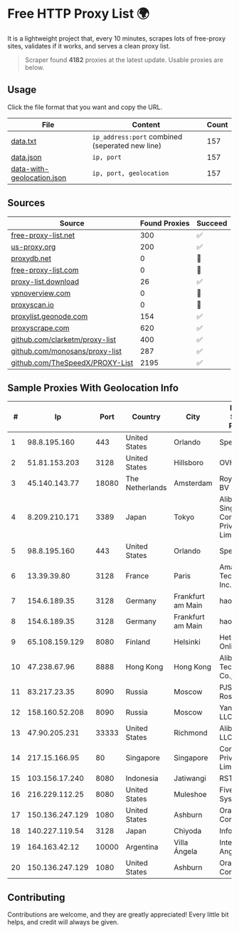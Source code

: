 
# Free HTTP Proxy List 🌍

It is a lightweight project that, every 10 minutes, scrapes lots of free-proxy sites, validates if it works, and serves a clean proxy list.


> Scraper found **4182** proxies at the latest update. Usable proxies are below.

## Usage

Click the file format that you want and copy the URL.


|File|Content|Count|
|----|-------|-----|
|[data.txt](https://raw.githubusercontent.com/themiralay/Proxy-List-World/master/data.txt)|`ip_address:port` combined (seperated new line)|157|
|[data.json](https://raw.githubusercontent.com/themiralay/Proxy-List-World/master/data.json)|`ip, port`|157|
|[data-with-geolocation.json](https://raw.githubusercontent.com/themiralay/Proxy-List-World/master/data-with-geolocation.json)|`ip, port, geolocation`|157|

## Sources

|Source|Found Proxies|Succeed|
|------|-------------|-------|
|[free-proxy-list.net](https://free-proxy-list.net)|300|✅|
|[us-proxy.org](https://www.us-proxy.org)|200|✅|
|[proxydb.net](http://proxydb.net)|0|🚫|
|[free-proxy-list.com](https://free-proxy-list.com/?page=&port=&type%5B%5D=http&type%5B%5D=https&up_time=0&search=Search)|0|🚫|
|[proxy-list.download](https://www.proxy-list.download/HTTP)|26|✅|
|[vpnoverview.com](https://vpnoverview.com/privacy/anonymous-browsing/free-proxy-servers)|0|🚫|
|[proxyscan.io](https://www.proxyscan.io)|0|🚫|
|[proxylist.geonode.com](https://proxylist.geonode.com/api/proxy-list?limit=300&page=1&sort_by=lastChecked&sort_type=desc&protocols=http,https)|154|✅|
|[proxyscrape.com](https://api.proxyscrape.com/v2/?request=displayproxies&protocol=http&timeout=10000&country=all&ssl=all&anonymity=all)|620|✅|
|[github.com/clarketm/proxy-list](https://raw.githubusercontent.com/clarketm/proxy-list/master/proxy-list-raw.txt)|400|✅|
|[github.com/monosans/proxy-list](https://raw.githubusercontent.com/monosans/proxy-list/main/proxies/http.txt)|287|✅|
|[github.com/TheSpeedX/PROXY-List](https://raw.githubusercontent.com/TheSpeedX/PROXY-List/master/http.txt)|2195|✅|


## Sample Proxies With Geolocation Info

|#|Ip|Port|Country|City|Internet Service Provider|
|-|--|----|-------|----|-------------------------|
|1|98.8.195.160|443|United States|Orlando|Spectrum|
|2|51.81.153.203|3128|United States|Hillsboro|OVH SAS|
|3|45.140.143.77|18080|The Netherlands|Amsterdam|RoyaleHosting BV|
|4|8.209.210.171|3389|Japan|Tokyo|Alibaba.com Singapore E-Commerce Private Limited|
|5|98.8.195.160|443|United States|Orlando|Spectrum|
|6|13.39.39.80|3128|France|Paris|Amazon Technologies Inc.|
|7|154.6.189.35|3128|Germany|Frankfurt am Main|haoxiangyun|
|8|154.6.189.35|3128|Germany|Frankfurt am Main|haoxiangyun|
|9|65.108.159.129|8080|Finland|Helsinki|Hetzner Online GmbH|
|10|47.238.67.96|8888|Hong Kong|Hong Kong|Alibaba (US) Technology Co., Ltd.|
|11|83.217.23.35|8090|Russia|Moscow|PJSC Rostelecom|
|12|158.160.52.208|8090|Russia|Moscow|Yandex.Cloud LLC|
|13|47.90.205.231|33333|United States|Richmond|Alibaba.com LLC|
|14|217.15.166.95|80|Singapore|Singapore|Contabo Asia Private Limited|
|15|103.156.17.240|8080|Indonesia|Jatiwangi|RSTNET|
|16|216.229.112.25|8080|United States|Muleshoe|Five Area Systems, LLC|
|17|150.136.247.129|1080|United States|Ashburn|Oracle Corporation|
|18|140.227.119.54|3128|Japan|Chiyoda|InfoSphere|
|19|164.163.42.12|10000|Argentina|Villa Ángela|Interret Villa Angela SRL|
|20|150.136.247.129|1080|United States|Ashburn|Oracle Corporation|



## Contributing

Contributions are welcome, and they are greatly appreciated! Every
little bit helps, and credit will always be given.

